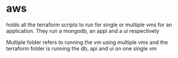 # aws
holds all the terraform scripts to run for single or multiple vms for an application. They run a mongodb, an appi and a ui respectively 

Multiple folder refers to running the vm using multiple vms and the terraform folder is running the db, api and ui on one single vm
